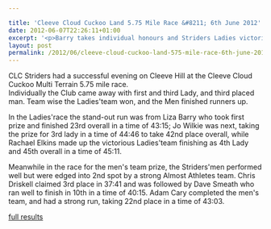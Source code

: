 ```yaml
---

title: 'Cleeve Cloud Cuckoo Land 5.75 Mile Race &#8211; 6th June 2012'
date: 2012-06-07T22:26:11+01:00
excerpt: '<p>Barry takes individual honours and Striders Ladies victorious on Cleeve Hill</p>'
layout: post
permalink: /2012/06/cleeve-cloud-cuckoo-land-575-mile-race-6th-june-2012/
---
```

</p> 

CLC Striders had a successful evening on Cleeve Hill at the Cleeve Cloud Cuckoo Multi Terrain 5.75 mile race.  
Individually the Club came away with first and third Lady, and third placed man. Team wise the Ladies'team won, and the Men finished runners up.

In the Ladies'race the stand-out run was from Liza Barry who took first prize and finished 23rd overall in a time of 43:15; Jo Wilkie was next, taking the prize for 3rd lady in a time of 44:46 to take 42nd place overall, while Rachael Elkins made up the victorious Ladies'team finishing as 4th Lady and 45th overall in a time of 45:11.

Meanwhile in the race for the men's team prize, the Striders'men performed well but were edged into 2nd spot by a strong Almost Athletes team. Chris Driskell claimed 3rd place in 37:41 and was followed by Dave Smeath who ran well to finish in 10th in a time of 40:15. Adam Cary completed the men's team, and had a strong run, taking 22nd place in a time of 43:03.

<a href="http://www.clcstriders-runningclub.co.uk/images/documents/cuckoo2012results2.pdf" target="_blank" rel="nofollow">full results</a>